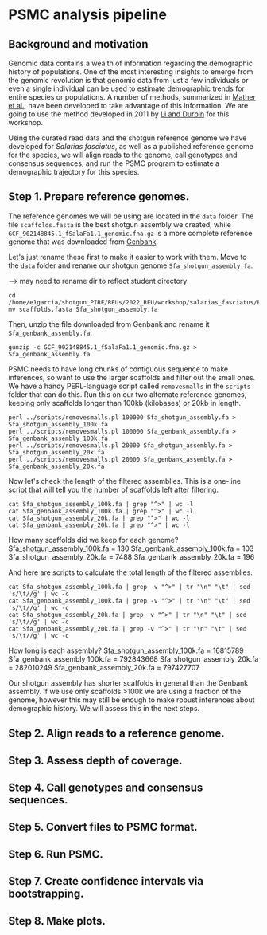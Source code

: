 # PSMC analysis pipeline
## Background and motivation
Genomic data contains a wealth of information regarding the demographic history of populations. One of the most interesting insights to emerge from the genomic revolution is that genomic data from just a few individuals or even a single individual can be used to estimate demographic trends for entire species or populations. A number of methods, summarized in [Mather et al.](https://doi.org/10.1002/ece3.5888), have been developed to take advantage of this information. We are going to use the method developed in 2011 by [Li and Durbin](https://doi.org/10.1038/nature10231) for this workshop.

Using the curated read data and the shotgun reference genome we have developed for *Salarias fasciatus*, as well as a published reference genome for the species, we will align reads to the genome, call genotypes and consensus sequences, and run the PSMC program to estimate a demographic trajectory for this species.
## Step 1. Prepare reference genomes.
The reference genomes we will be using are located in the `data` folder. The file `scaffolds.fasta` is the best shotgun assembly we created, while `GCF_902148845.1_fSalaFa1.1_genomic.fna.gz` is a more complete reference genome that was downloaded from [Genbank](https://www.ncbi.nlm.nih.gov/genome/7248?genome_assembly_id=609472).

Let's just rename these first to make it easier to work with them. Move to the `data` folder and rename our shotgun genome `Sfa_shotgun_assembly.fa`.

--> may need to rename dir to reflect student directory

```
cd /home/e1garcia/shotgun_PIRE/REUs/2022_REU/workshop/salarias_fasciatus/PSMC/data
mv scaffolds.fasta Sfa_shotgun_assembly.fa
```

Then, unzip the file downloaded from Genbank and rename it `Sfa_genbank_assembly.fa`.

```
gunzip -c GCF_902148845.1_fSalaFa1.1_genomic.fna.gz > Sfa_genbank_assembly.fa 
```

PSMC needs to have long chunks of contiguous sequence to make inferences, so want to use the larger scaffolds and filter out the small ones. We have a handy PERL-language script called `removesmalls` in the `scripts` folder that can do this. Run this on our two alternate reference genomes, keeping only scaffolds longer than 100kb (kilobases) or 20kb in length.

```
perl ../scripts/removesmalls.pl 100000 Sfa_shotgun_assembly.fa > Sfa_shotgun_assembly_100k.fa
perl ../scripts/removesmalls.pl 100000 Sfa_genbank_assembly.fa > Sfa_genbank_assembly_100k.fa
perl ../scripts/removesmalls.pl 20000 Sfa_shotgun_assembly.fa > Sfa_shotgun_assembly_20k.fa
perl ../scripts/removesmalls.pl 20000 Sfa_genbank_assembly.fa > Sfa_genbank_assembly_20k.fa
```

Now let's check the length of the filtered assemblies. This is a one-line script that will tell you the number of scaffolds left after filtering.

```
cat Sfa_shotgun_assembly_100k.fa | grep "^>" | wc -l
cat Sfa_genbank_assembly_100k.fa | grep "^>" | wc -l
cat Sfa_shotgun_assembly_20k.fa | grep "^>" | wc -l
cat Sfa_genbank_assembly_20k.fa | grep "^>" | wc -l
```

How many scaffolds did we keep for each genome?
Sfa_shotgun_assembly_100k.fa = 130
Sfa_genbank_assembly_100k.fa = 103
Sfa_shotgun_assembly_20k.fa = 7488
Sfa_genbank_assembly_20k.fa = 196

And here are scripts to calculate the total length of the filtered assemblies.

```
cat Sfa_shotgun_assembly_100k.fa | grep -v "^>" | tr "\n" "\t" | sed 's/\t//g' | wc -c
cat Sfa_genbank_assembly_100k.fa | grep -v "^>" | tr "\n" "\t" | sed 's/\t//g' | wc -c
cat Sfa_shotgun_assembly_20k.fa | grep -v "^>" | tr "\n" "\t" | sed 's/\t//g' | wc -c
cat Sfa_genbank_assembly_20k.fa | grep -v "^>" | tr "\n" "\t" | sed 's/\t//g' | wc -c
```

How long is each assembly?
Sfa_shotgun_assembly_100k.fa = 16815789
Sfa_genbank_assembly_100k.fa = 792843668
Sfa_shotgun_assembly_20k.fa = 282010249
Sfa_genbank_assembly_20k.fa = 797427707

Our shotgun assembly has shorter scaffolds in general than the Genbank assembly. If we use only scaffolds >100k we are using a fraction of the genome, however this may still be enough to make robust inferences about demographic history. We will assess this in the next steps.

## Step 2. Align reads to a reference genome.
## Step 3. Assess depth of coverage.
## Step 4. Call genotypes and consensus sequences.
## Step 5. Convert files to PSMC format.
## Step 6. Run PSMC.
## Step 7. Create confidence intervals via bootstrapping.
## Step 8. Make plots.
